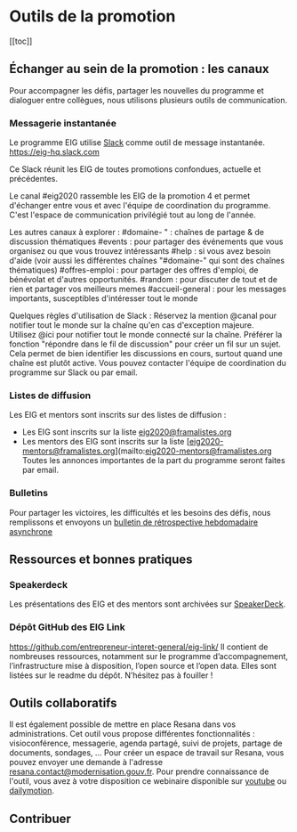 # Outils de la promotion

[[toc]]
## Échanger au sein de la promotion : les canaux

Pour accompagner les défis, partager les nouvelles du programme et dialoguer entre collègues, nous utilisons plusieurs outils de communication.

### Messagerie instantanée

Le programme EIG utilise [Slack](https://eig-hq.slack.com) comme outil de message instantanée.
https://eig-hq.slack.com

Ce Slack réunit les EIG de toutes promotions confondues, actuelle et précédentes.

Le canal #eig2020 rassemble les EIG de la promotion 4 et permet d'échanger entre vous et avec l'équipe de coordination du programme. C'est l'espace de communication privilégié tout au long de l'année.

Les autres canaux à explorer :
#domaine- " : chaînes de partage & de discussion thématiques
#events : pour partager des événements que vous organisez ou que vous trouvez intéressants
#help : si vous avez besoin d'aide (voir aussi les différentes chaînes "#domaine-" qui sont des chaînes thématiques)
#offres-emploi : pour partager des offres d'emploi, de bénévolat et d'autres opportunités.
#random : pour discuter de tout et de rien et partager vos meilleurs memes
#accueil-general : pour les messages importants, susceptibles d'intéresser tout le monde

Quelques règles d'utilisation de Slack :
Réservez la mention @canal pour notifier tout le monde sur la chaîne qu'en cas d'exception majeure.
Utilisez @ici pour notifier tout le monde connecté sur la chaîne.
Préférer la fonction "répondre dans le fil de discussion" pour créer un fil sur un sujet. Cela permet de bien identifier les discussions en cours, surtout quand une chaîne est plutôt active.
Vous pouvez contacter l'équipe de coordination du programme sur Slack ou par email.

### Listes de diffusion

Les EIG et mentors sont inscrits sur des listes de diffusion :
* Les EIG sont inscrits sur la liste [eig2020@framalistes.org](mailto:eig2020@framalistes.org)
* Les mentors des EIG sont inscrits sur la liste [eig2020-mentors@framalistes.org](mailto:eig2020-mentors@framalistes.org
Toutes les annonces importantes de la part du programme seront faites par email.

### Bulletins
Pour partager les victoires, les difficultés et les besoins des défis, nous remplissons et envoyons un [bulletin de rétrospective hebdomadaire asynchrone](https://entrepreneur-interet-general.etalab.gouv.fr/blog/2019/07/03/bulletins-outil-retrospective-hebdomadaire.html)

## Ressources et bonnes pratiques

### Speakerdeck
Les présentations des EIG et des mentors sont archivées sur [SpeakerDeck](https://speakerdeck.com/eig2018).

### Dépôt GitHub des EIG Link
https://github.com/entrepreneur-interet-general/eig-link/
Il contient de nombreuses ressources, notamment sur le programme d’accompagnement, l’infrastructure mise à disposition, l’open source et l’open data. Elles sont listées sur le readme du dépôt. N’hésitez pas à fouiller !

## Outils collaboratifs

Il est également possible de mettre en place Resana dans vos administrations. Cet outil vous propose différentes fonctionnalités : visioconférence, messagerie, agenda partagé, suivi de projets, partage de documents, sondages, ...
Pour créer un espace de travail sur Resana, vous pouvez envoyer une demande à l'adresse resana.contact@modernisation.gouv.fr.
Pour prendre connaissance de l'outil, vous avez à votre disposition ce webinaire disponible sur [youtube](https://www.youtube.com/watch?v=YPGzCqoi1NA&amp;amp;t=472s) ou [dailymotion](https://www.dailymotion.com/video/x7ufqeb).

## Contribuer
